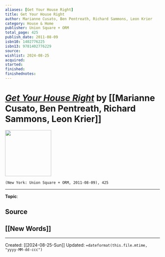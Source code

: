```yaml
---
aliases: [Get Your House Right]
title: Get Your House Right
author: Marianne Cusato, Ben Pentreath, Richard Sammons, Leon Krier
category: House & Home
publisher: Union Square + ORM
total_page: 425
publish_date: 2011-08-09
isbn10: 1402776225
isbn13: 9781402776229
source: 
wishlist: 2024-08-25
acquired: 
started: 
finished: 
finishednotes: 
---
```

# *[Get Your House Right]()* by [[Marianne Cusato, Ben Pentreath, Richard Sammons, Leon Krier]]

<img src="http://books.google.com/books/content?id=xDGjEAAAQBAJ&printsec=frontcover&img=1&zoom=1&edge=curl&source=gbs_api" width=150>

`(New York: Union Square + ORM, 2011-08-09), 425`



--- 
**Topic**: 

**Source**
- 
 
**[[New Words]]**
- 

---
Created: [[2024-08-25-Sun]]
Updated: `=dateformat(this.file.mtime, "yyyy-MM-dd-ccc")`